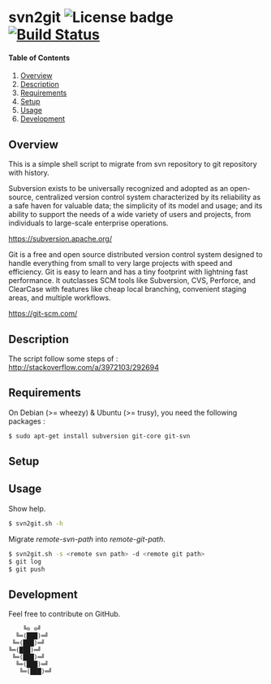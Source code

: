 # svn2git ![License badge][license-img] [![Build Status][build-img]][build-url]

#### Table of Contents

1. [Overview](#overview)
2. [Description](#description)
3. [Requirements](#requirements)
4. [Setup](#setup)
5. [Usage](#usage)
6. [Development](#development)

## Overview

This is a  simple shell script to migrate from svn  repository to git repository
with history.

Subversion exists  to be universally  recognized and adopted as  an open-source,
centralized version  control system characterized  by its reliability as  a safe
haven for valuable data; the simplicity  of its model and usage; and its ability
to support the  needs of a wide variety of users  and projects, from individuals
to large-scale enterprise operations.

https://subversion.apache.org/

Git is  a free and  open source distributed  version control system  designed to
handle  everything   from  small   to  very  large   projects  with   speed  and
efficiency. Git  is easy to learn and  has a tiny footprint  with lightning fast
performance.  It  outclasses  SCM  tools  like Subversion,  CVS,  Perforce,  and
ClearCase with  features like cheap  local branching, convenient  staging areas,
and multiple workflows.

https://git-scm.com/

## Description

The script follow some steps of : http://stackoverflow.com/a/3972103/292694

## Requirements

On Debian (>= wheezy) & Ubuntu (>= trusy), you need the following packages :

 ```bash
 $ sudo apt-get install subversion git-core git-svn
 ```

## Setup

## Usage

Show help.

 ```bash
 $ svn2git.sh -h
 ```

Migrate *remote-svn-path* into *remote-git-path*.

 ```bash
 $ svn2git.sh -s <remote svn path> -d <remote git path>
 $ git log
 $ git push
 ```

## Development

Feel free to contribute on GitHub.

```
    ╚⊙ ⊙╝
  ╚═(███)═╝
 ╚═(███)═╝
╚═(███)═╝
 ╚═(███)═╝
  ╚═(███)═╝
   ╚═(███)═╝
```

[license-img]: https://img.shields.io/badge/license-ISC-blue.svg
[build-img]: https://travis-ci.org/rockyluke/svn2git.svg?branch=master
[build-url]: https://travis-ci.org/rockyluke/svn2git
